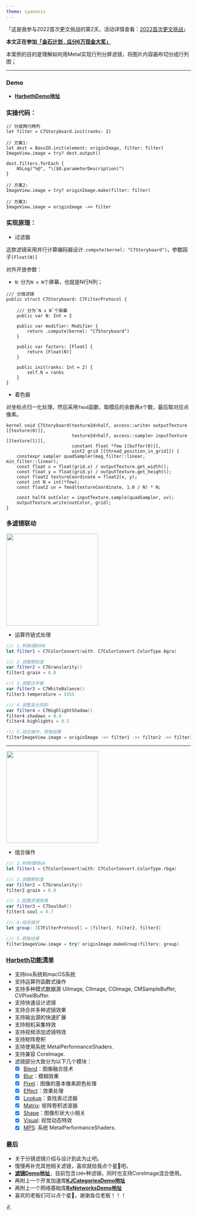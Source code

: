 ```yaml
---
theme: cyanosis
---
```

「这是我参与2022首次更文挑战的第2天，活动详情查看：[2022首次更文挑战](https://juejin.cn/post/7162096952883019783?utm_source=push&utm_medium=web&utm_campaign=jinshijihua02)」

**本文正在参加[「金石计划 . 瓜分6万现金大奖」](https://juejin.cn/post/7162096952883019783 "https://juejin.cn/post/7162096952883019783")**

本案例的目的是理解如何用Metal实现行列分屏滤镜，将图片内容画布切分成行列图；

---

### Demo

- [**HarbethDemo地址**](https://github.com/yangKJ/Harbeth)

### 实操代码：

```
// 分成两行两列
let filter = C7Storyboard.init(ranks: 2)

// 方案1:
let dest = BoxxIO.init(element: originImage, filter: filter)
ImageView.image = try? dest.output()

dest.filters.forEach {
    NSLog("%@", "\($0.parameterDescription)")
}

// 方案2:
ImageView.image = try? originImage.make(filter: filter)

// 方案3:
ImageView.image = originImage ->> filter
```

### 实现原理：

- 过滤器

这款滤镜采用并行计算编码器设计`.compute(kernel: "C7Storyboard")`，参数因子`[Float(N)]`

对外开放参数：
- `N`: 分为`N x N`个屏幕，也就是N行N列；

```
/// 分镜滤镜
public struct C7Storyboard: C7FilterProtocol {

    /// 分为`N x N`个屏幕
    public var N: Int = 2

    public var modifier: Modifier {
        return .compute(kernel: "C7Storyboard")
    }

    public var factors: [Float] {
        return [Float(N)]
    }
    
    public init(ranks: Int = 2) {
        self.N = ranks
    }
}
```

- 着色器

对坐标点归一化处理，然后采用`fmod`函数，取模后的余数再x个数，最后取对应点像素。

```
kernel void C7Storyboard(texture2d<half, access::write> outputTexture [[texture(0)]],
                         texture2d<half, access::sample> inputTexture [[texture(1)]],
                         constant float *few [[buffer(0)]],
                         uint2 grid [[thread_position_in_grid]]) {
    constexpr sampler quadSampler(mag_filter::linear, min_filter::linear);
    const float x = float(grid.x) / outputTexture.get_width();
    const float y = float(grid.y) / outputTexture.get_height();
    const float2 textureCoordinate = float2(x, y);
    const int N = int(*few);
    const float2 uv = fmod(textureCoordinate, 1.0 / N) * N;

    const half4 outColor = inputTexture.sample(quadSampler, uv);
    outputTexture.write(outColor, grid);
}
```

### 多滤镜联动

<p align="left">
<img src="https://p9-juejin.byteimg.com/tos-cn-i-k3u1fbpfcp/ae83280ff32340a889d7d4a61d0af8f6~tplv-k3u1fbpfcp-zoom-in-crop-mark:1304:0:0:0.awebp" width="250" hspace="1px">
</p>

- 运算符链式处理

```swift
/// 1.转换成BGRA
let filter1 = C7ColorConvert(with: C7ColorConvert.ColorType.bgra)

/// 2.调整颗粒度
var filter2 = C7Granularity()
filter2.grain = 0.8

/// 3.调整白平衡
var filter3 = C7WhiteBalance()
filter3.temperature = 5555

/// 4.调整高光阴影
var filter4 = C7HighlightShadow()
filter4.shadows = 0.4
filter4.highlights = 0.5

/// 5.组合操作，获取结果
filterImageView.image = originImage ->> filter1 ->> filter2 ->> filter3 ->> filter4
```

-----

<p align="left">
<img src="https://p9-juejin.byteimg.com/tos-cn-i-k3u1fbpfcp/6f454038a958434da8bc26fc3aa1486a~tplv-k3u1fbpfcp-zoom-in-crop-mark:1304:0:0:0.awebp" width="250" hspace="1px">
</p>

- 组合操作

```swift
/// 1.转换成RBGA
let filter1 = C7ColorConvert(with: C7ColorConvert.ColorType.rbga)

/// 2.调整颗粒度
var filter2 = C7Granularity()
filter2.grain = 0.8

/// 3.配置灵魂效果
var filter3 = C7SoulOut()
filter3.soul = 0.7

/// 4.组合操作
let group: [C7FilterProtocol] = [filter1, filter2, filter3]

/// 5.获取结果
filterImageView.image = try? originImage.makeGroup(filters: group)
```


### [Harbeth功能清单](https://github.com/yangKJ/Harbeth)

- 支持ios系统和macOS系统
- 支持运算符函数式操作
- 支持多种模式数据源 UIImage, CIImage, CGImage, CMSampleBuffer, CVPixelBuffer.
- 支持快速设计滤镜
- 支持合并多种滤镜效果
- 支持输出源的快速扩展
- 支持相机采集特效
- 支持视频添加滤镜特效
- 支持矩阵卷积
- 支持使用系统 MetalPerformanceShaders.
- 支持兼容 CoreImage.
- 滤镜部分大致分为以下几个模块：
   - [x] [Blend](https://github.com/yangKJ/Harbeth/tree/master/Sources/Compute/Blend)：图像融合技术
   - [x] [Blur](https://github.com/yangKJ/Harbeth/tree/master/Sources/Compute/Blur)：模糊效果
   - [x] [Pixel](https://github.com/yangKJ/Harbeth/tree/master/Sources/Compute/ColorProcess)：图像的基本像素颜色处理
   - [x] [Effect](https://github.com/yangKJ/Harbeth/tree/master/Sources/Compute/Effect)：效果处理
   - [x] [Lookup](https://github.com/yangKJ/Harbeth/tree/master/Sources/Compute/Lookup)：查找表过滤器
   - [x] [Matrix](https://github.com/yangKJ/Harbeth/tree/master/Sources/Compute/Matrix): 矩阵卷积滤波器
   - [x] [Shape](https://github.com/yangKJ/Harbeth/tree/master/Sources/Compute/Shape)：图像形状大小相关
   - [x] [Visual](https://github.com/yangKJ/Harbeth/tree/master/Sources/Compute/Visual): 视觉动态特效
   - [x] [MPS](https://github.com/yangKJ/Harbeth/tree/master/Sources/Compute/MPS): 系统 MetalPerformanceShaders.

### 最后

- 关于分镜滤镜介绍与设计到此为止吧。
- 慢慢再补充其他相关滤镜，喜欢就给我点个星🌟吧。
- [****滤镜Demo地址****](https://github.com/yangKJ/Harbeth)，目前包含`100+`种滤镜，同时也支持CoreImage混合使用。
- 再附上一个开发加速库[****KJCategoriesDemo地址****](https://github.com/yangKJ/KJCategories)
- 再附上一个网络基础库[****RxNetworksDemo地址****](https://github.com/yangKJ/RxNetworks)
- 喜欢的老板们可以点个星🌟，谢谢各位老板！！！

✌️.
